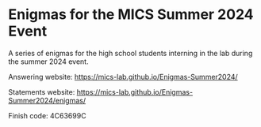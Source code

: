 # Enigmas for the MICS Summer 2024 Event

A series of enigmas for the high school students interning in the lab during the summer 2024 event.

Answering website:
https://mics-lab.github.io/Enigmas-Summer2024/

Statements website:
https://mics-lab.github.io/Enigmas-Summer2024/enigmas/

Finish code: 4C63699C